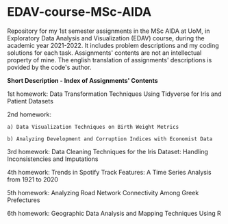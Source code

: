 # EDAV-course-MSc-AIDA
Repository for my 1st semester assignments in the MSc AIDA at UoM, in Exploratory Data Analysis and Visualization (EDAV) course, during the academic year 2021-2022. It includes problem descriptions and my coding solutions for each task. Assignments' contents are not an intellectual property of mine. The english translation of assignments' descriptions is povided by the code's author.

**Short Description - Index of Assignments' Contents**

1st homework: Data Transformation Techniques Using Tidyverse for Iris and Patient Datasets

2nd homework: 

    a) Data Visualization Techniques on Birth Weight Metrics
  
    b) Analyzing Development and Corruption Indices with Economist Data
  

3rd homework: Data Cleaning Techniques for the Iris Dataset: Handling Inconsistencies and Imputations

4th homework: Trends in Spotify Track Features: A Time Series Analysis from 1921 to 2020

5th homework: Analyzing Road Network Connectivity Among Greek Prefectures

6th homework: Geographic Data Analysis and Mapping Techniques Using R
